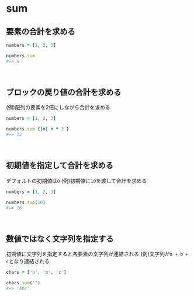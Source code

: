 # sum
## 要素の合計を求める
```rb
numbers = [1, 2, 3]

numbers.sum
#=> 6
```
  
<br>
  
## ブロックの戻り値の合計を求める
(例)配列の要素を2倍にしながら合計を求める
```rb
numbers = [1, 2, 3]

numbers.sum {|n| n * 2 }
#=> 12
```
  
<br>
  
## 初期値を指定して合計を求める
デフォルトの初期値は`0`
(例)初期値に`10`を渡して合計を求める
```rb
numbers = [1, 2, 3]

numbers.sum(10)
#=> 16
```
  
<br>
  
## 数値ではなく文字列を指定する
初期値に文字列を指定すると各要素の文字列が連結される
(例)文字列が`a + b + c`となり連結される
```rb
chars = ['a', 'b', 'c']

chars.sum('')
#=> 'abc'
```
